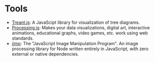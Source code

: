 <!-- TITLE: Tools -->
<!-- SUBTITLE: A quick summary of Tools -->
# Tools
* [Treant.js](http://fperucic.github.io/treant-js/): A JavaScipt library for visualization of tree diagrams.
* [Processing.js](http://processingjs.org/): Makes your data visualizations, digital art, interactive animations, educational graphs, video games, etc. work using web standards.
* [jimp](https://www.npmjs.com/package/jimp): The "JavaScript Image Manipulation Program". An image processing library for Node written entirely in JavaScript, with zero external or native dependencies.